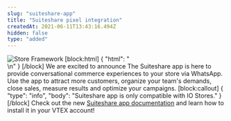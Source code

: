 ```yaml
---
slug: "suiteshare-app"
title: "Suiteshare pixel integration"
createdAt: 2021-06-11T13:43:16.494Z
hidden: false
type: "added"
---
```


![Store Framework](https://img.shields.io/badge/-Store%20Framework-red)
[block:html]
{
  "html": "<br/>\n"
}
[/block]
We are excited to announce The Suiteshare app is here to provide conversational commerce experiences to your store via WhatsApp. Use the app to attract more customers, organize your team's demands, close sales, measure results and optimize your campaigns.
[block:callout]
{
  "type": "info",
  "body": "Suiteshare app is only compatible with IO Stores."
}
[/block]
Check out the new [Suiteshare app documentation](https://developers.vtex.com/vtex-developer-docs/docs/vtex-suite-share) and learn how to install it in your VTEX account!